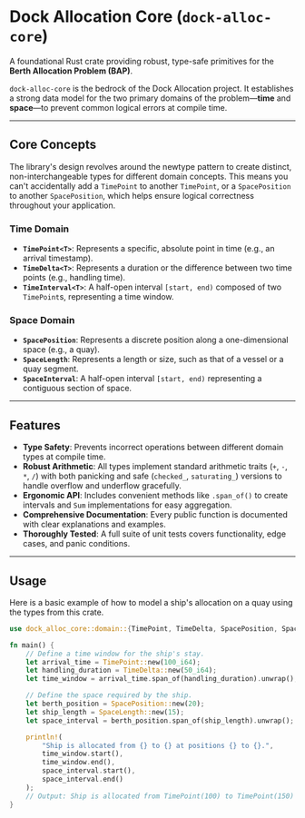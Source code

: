 # Dock Allocation Core (`dock-alloc-core`)

A foundational Rust crate providing robust, type-safe primitives for the **Berth Allocation Problem (BAP)**.

`dock-alloc-core` is the bedrock of the Dock Allocation project. It establishes a strong data model for the two primary domains of the problem—**time** and **space**—to prevent common logical errors at compile time.

---

## Core Concepts

The library's design revolves around the newtype pattern to create distinct, non-interchangeable types for different domain concepts. This means you can't accidentally add a `TimePoint` to another `TimePoint`, or a `SpacePosition` to another `SpacePosition`, which helps ensure logical correctness throughout your application.

### Time Domain

* **`TimePoint<T>`**: Represents a specific, absolute point in time (e.g., an arrival timestamp).
* **`TimeDelta<T>`**: Represents a duration or the difference between two time points (e.g., handling time).
* **`TimeInterval<T>`**: A half-open interval `[start, end)` composed of two `TimePoint`s, representing a time window.

### Space Domain

* **`SpacePosition`**: Represents a discrete position along a one-dimensional space (e.g., a quay).
* **`SpaceLength`**: Represents a length or size, such as that of a vessel or a quay segment.
* **`SpaceInterval`**: A half-open interval `[start, end)` representing a contiguous section of space.

---

## Features

* **Type Safety**: Prevents incorrect operations between different domain types at compile time.
* **Robust Arithmetic**: All types implement standard arithmetic traits (`+`, `-`, `*`, `/`) with both panicking and safe (`checked_`, `saturating_`) versions to handle overflow and underflow gracefully.
* **Ergonomic API**: Includes convenient methods like `.span_of()` to create intervals and `Sum` implementations for easy aggregation.
* **Comprehensive Documentation**: Every public function is documented with clear explanations and examples.
* **Thoroughly Tested**: A full suite of unit tests covers functionality, edge cases, and panic conditions.

---

## Usage

Here is a basic example of how to model a ship's allocation on a quay using the types from this crate.

```rust
use dock_alloc_core::domain::{TimePoint, TimeDelta, SpacePosition, SpaceLength};

fn main() {
    // Define a time window for the ship's stay.
    let arrival_time = TimePoint::new(100_i64);
    let handling_duration = TimeDelta::new(50_i64);
    let time_window = arrival_time.span_of(handling_duration).unwrap();

    // Define the space required by the ship.
    let berth_position = SpacePosition::new(20);
    let ship_length = SpaceLength::new(15);
    let space_interval = berth_position.span_of(ship_length).unwrap();

    println!(
        "Ship is allocated from {} to {} at positions {} to {}.",
        time_window.start(),
        time_window.end(),
        space_interval.start(),
        space_interval.end()
    );
    // Output: Ship is allocated from TimePoint(100) to TimePoint(150) at positions SpacePosition(20) to SpacePosition(35).
}
```
